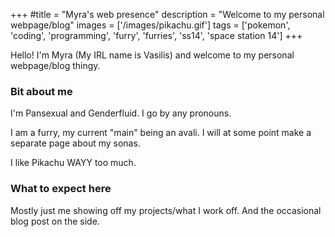 ﻿+++
#title = "Myra's web presence"
description = "Welcome to my personal webpage/blog"
images = ['/images/pikachu.gif']
tags = ['pokemon', 'coding', 'programming', 'furry', 'furries', 'ss14', 'space station 14']
+++

Hello! I'm Myra (My IRL name is Vasilis) and welcome to my personal webpage/blog thingy.

### Bit about me

I'm Pansexual and Genderfluid. I go by any pronouns.

I am a furry, my current "main" being an avali. I will at some point make a separate page about my sonas.

I like Pikachu WAYY too much.

### What to expect here

Mostly just me showing off my projects/what I work off. And the occasional blog post on the side.